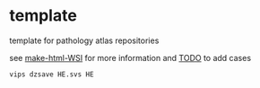 # template
template for pathology atlas repositories

see [make-html-WSI](https://github.com/pathologyatlas/make-html-WSI) for more information and [TODO](https://github.com/pathologyatlas/TODO) to add cases

```zsh
vips dzsave HE.svs HE
```

